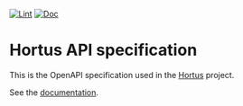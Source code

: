 [![Lint](https://github.com/alexandrelamberty/hortus-api-spec/actions/workflows/lint.yml/badge.svg)](https://github.com/alexandrelamberty/hortus-api-spec/actions/workflows/lint.yml)
[![Doc](https://github.com/alexandrelamberty/hortus-api-spec/actions/workflows/documentation.yml/badge.svg)](https://github.com/alexandrelamberty/hortus-api-spec/actions/workflows/documentation.yml)

# Hortus API specification

This is the OpenAPI specification used in the [Hortus](https://github.com/alexandrelamberty/hortus) project.

See the [documentation](https://open-hortus.github.io/hortus-api-spec/).
